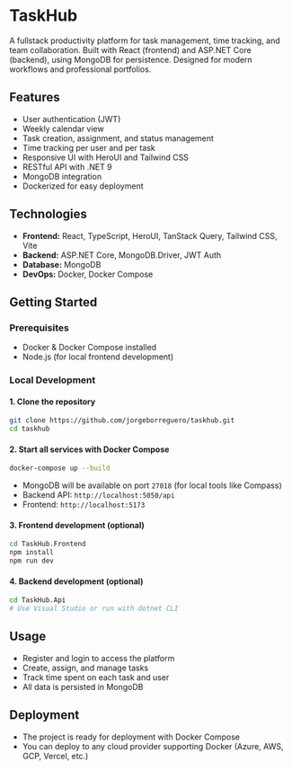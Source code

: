 # TaskHub

A fullstack productivity platform for task management, time tracking, and team collaboration. Built with React (frontend) and ASP.NET Core (backend), using MongoDB for persistence. Designed for modern workflows and professional portfolios.

## Features

-   User authentication (JWT)
-   Weekly calendar view
-   Task creation, assignment, and status management
-   Time tracking per user and per task
-   Responsive UI with HeroUI and Tailwind CSS
-   RESTful API with .NET 9
-   MongoDB integration
-   Dockerized for easy deployment

## Technologies

-   **Frontend:** React, TypeScript, HeroUI, TanStack Query, Tailwind CSS, Vite
-   **Backend:** ASP.NET Core, MongoDB.Driver, JWT Auth
-   **Database:** MongoDB
-   **DevOps:** Docker, Docker Compose

## Getting Started

### Prerequisites

-   Docker & Docker Compose installed
-   Node.js (for local frontend development)

### Local Development

#### 1. Clone the repository

```bash
git clone https://github.com/jorgeborreguero/taskhub.git
cd taskhub
```

#### 2. Start all services with Docker Compose

```bash
docker-compose up --build
```

-   MongoDB will be available on port `27018` (for local tools like Compass)
-   Backend API: `http://localhost:5050/api`
-   Frontend: `http://localhost:5173`

#### 3. Frontend development (optional)

```bash
cd TaskHub.Frontend
npm install
npm run dev
```

#### 4. Backend development (optional)

```bash
cd TaskHub.Api
# Use Visual Studio or run with dotnet CLI
```

## Usage

-   Register and login to access the platform
-   Create, assign, and manage tasks
-   Track time spent on each task and user
-   All data is persisted in MongoDB

## Deployment

-   The project is ready for deployment with Docker Compose
-   You can deploy to any cloud provider supporting Docker (Azure, AWS, GCP, Vercel, etc.)
